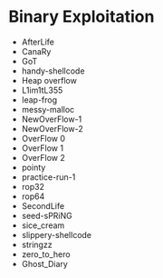 # Binary Exploitation

* AfterLife
* CanaRy
* GoT
* handy-shellcode
* Heap overflow
* L1im1tL355
* leap-frog
* messy-malloc
* NewOverFlow-1
* NewOverFlow-2
* OverFlow 0
* OverFlow 1
* OverFlow 2
* pointy
* practice-run-1
* rop32
* rop64
* SecondLife
* seed-sPRiNG
* sice\_cream
* slippery-shellcode
* stringzz
* zero\_to\_hero
* Ghost\_Diary

